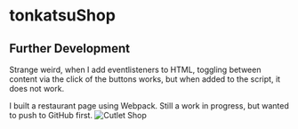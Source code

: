 # tonkatsuShop

## Further Development
Strange weird, when I add eventlisteners to HTML, toggling between content via the click of the buttons works, but when added to the script, it does not work.

I built a restaurant page using Webpack. Still a work in progress, but wanted to push to GitHub first.
![Cutlet Shop](https://user-images.githubusercontent.com/75948442/217134365-a69eefa5-9072-4180-9aab-3323715697b0.png)
